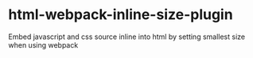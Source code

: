 # html-webpack-inline-size-plugin
Embed javascript and css source inline into html by setting smallest size when using webpack
